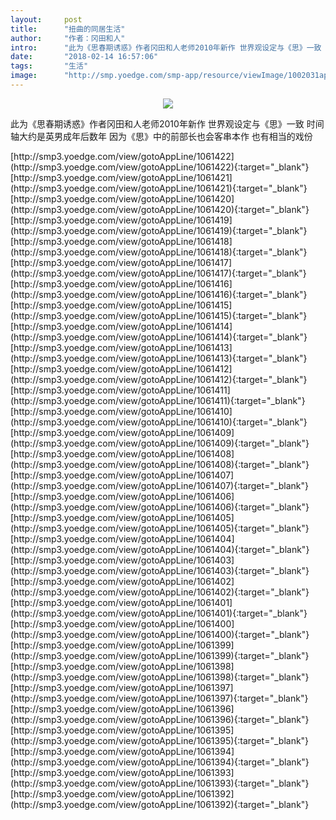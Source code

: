 ```yaml
---
layout:     post
title:      "扭曲的同居生活"
author:     "作者：冈田和人"
intro:      "此为《思春期诱惑》作者冈田和人老师2010年新作 世界观设定与《思》一致 时间轴大约是英男成年后数年 因为《思》中的前部长也会客串本作 也有相当的戏份"
date:       "2018-02-14 16:57:06"
tags:       "生活"
image:      "http://smp.yoedge.com/smp-app/resource/viewImage/1002031appline.png"
---
```

<div style="text-align: center">
<p><img src="http://smp.yoedge.com/smp-app/resource/viewImage/1002031appline.png"/></p>
</div>
<p class="post-meta">
<span>此为《思春期诱惑》作者冈田和人老师2010年新作 世界观设定与《思》一致 时间轴大约是英男成年后数年 因为《思》中的前部长也会客串本作 也有相当的戏份</span>
</p>
[http://smp3.yoedge.com/view/gotoAppLine/1061422](http://smp3.yoedge.com/view/gotoAppLine/1061422){:target="_blank"}
[http://smp3.yoedge.com/view/gotoAppLine/1061421](http://smp3.yoedge.com/view/gotoAppLine/1061421){:target="_blank"}
[http://smp3.yoedge.com/view/gotoAppLine/1061420](http://smp3.yoedge.com/view/gotoAppLine/1061420){:target="_blank"}
[http://smp3.yoedge.com/view/gotoAppLine/1061419](http://smp3.yoedge.com/view/gotoAppLine/1061419){:target="_blank"}
[http://smp3.yoedge.com/view/gotoAppLine/1061418](http://smp3.yoedge.com/view/gotoAppLine/1061418){:target="_blank"}
[http://smp3.yoedge.com/view/gotoAppLine/1061417](http://smp3.yoedge.com/view/gotoAppLine/1061417){:target="_blank"}
[http://smp3.yoedge.com/view/gotoAppLine/1061416](http://smp3.yoedge.com/view/gotoAppLine/1061416){:target="_blank"}
[http://smp3.yoedge.com/view/gotoAppLine/1061415](http://smp3.yoedge.com/view/gotoAppLine/1061415){:target="_blank"}
[http://smp3.yoedge.com/view/gotoAppLine/1061414](http://smp3.yoedge.com/view/gotoAppLine/1061414){:target="_blank"}
[http://smp3.yoedge.com/view/gotoAppLine/1061413](http://smp3.yoedge.com/view/gotoAppLine/1061413){:target="_blank"}
[http://smp3.yoedge.com/view/gotoAppLine/1061412](http://smp3.yoedge.com/view/gotoAppLine/1061412){:target="_blank"}
[http://smp3.yoedge.com/view/gotoAppLine/1061411](http://smp3.yoedge.com/view/gotoAppLine/1061411){:target="_blank"}
[http://smp3.yoedge.com/view/gotoAppLine/1061410](http://smp3.yoedge.com/view/gotoAppLine/1061410){:target="_blank"}
[http://smp3.yoedge.com/view/gotoAppLine/1061409](http://smp3.yoedge.com/view/gotoAppLine/1061409){:target="_blank"}
[http://smp3.yoedge.com/view/gotoAppLine/1061408](http://smp3.yoedge.com/view/gotoAppLine/1061408){:target="_blank"}
[http://smp3.yoedge.com/view/gotoAppLine/1061407](http://smp3.yoedge.com/view/gotoAppLine/1061407){:target="_blank"}
[http://smp3.yoedge.com/view/gotoAppLine/1061406](http://smp3.yoedge.com/view/gotoAppLine/1061406){:target="_blank"}
[http://smp3.yoedge.com/view/gotoAppLine/1061405](http://smp3.yoedge.com/view/gotoAppLine/1061405){:target="_blank"}
[http://smp3.yoedge.com/view/gotoAppLine/1061404](http://smp3.yoedge.com/view/gotoAppLine/1061404){:target="_blank"}
[http://smp3.yoedge.com/view/gotoAppLine/1061403](http://smp3.yoedge.com/view/gotoAppLine/1061403){:target="_blank"}
[http://smp3.yoedge.com/view/gotoAppLine/1061402](http://smp3.yoedge.com/view/gotoAppLine/1061402){:target="_blank"}
[http://smp3.yoedge.com/view/gotoAppLine/1061401](http://smp3.yoedge.com/view/gotoAppLine/1061401){:target="_blank"}
[http://smp3.yoedge.com/view/gotoAppLine/1061400](http://smp3.yoedge.com/view/gotoAppLine/1061400){:target="_blank"}
[http://smp3.yoedge.com/view/gotoAppLine/1061399](http://smp3.yoedge.com/view/gotoAppLine/1061399){:target="_blank"}
[http://smp3.yoedge.com/view/gotoAppLine/1061398](http://smp3.yoedge.com/view/gotoAppLine/1061398){:target="_blank"}
[http://smp3.yoedge.com/view/gotoAppLine/1061397](http://smp3.yoedge.com/view/gotoAppLine/1061397){:target="_blank"}
[http://smp3.yoedge.com/view/gotoAppLine/1061396](http://smp3.yoedge.com/view/gotoAppLine/1061396){:target="_blank"}
[http://smp3.yoedge.com/view/gotoAppLine/1061395](http://smp3.yoedge.com/view/gotoAppLine/1061395){:target="_blank"}
[http://smp3.yoedge.com/view/gotoAppLine/1061394](http://smp3.yoedge.com/view/gotoAppLine/1061394){:target="_blank"}
[http://smp3.yoedge.com/view/gotoAppLine/1061393](http://smp3.yoedge.com/view/gotoAppLine/1061393){:target="_blank"}
[http://smp3.yoedge.com/view/gotoAppLine/1061392](http://smp3.yoedge.com/view/gotoAppLine/1061392){:target="_blank"}


